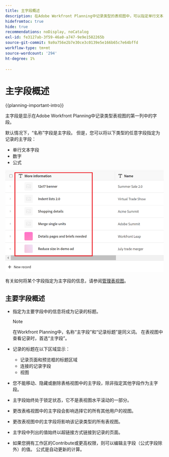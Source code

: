 ```yaml
---
title: 主字段概述
description: 在Adobe Workfront Planning中记录类型的表视图中，可以指定单行文本、数字或公式字段作为主字段。 主字段将成为该类型记录的标题。
hidefromtoc: true
hide: true
recommendations: noDisplay, noCatalog
exl-id: fe3127ab-3f59-46a0-a747-9e9e1582265b
source-git-commit: 9a9a756e2b7e30ce3c0139e5e166b65c7e64bffd
workflow-type: tm+mt
source-wordcount: '294'
ht-degree: 1%

---
```


<!--update the metadata with real information when making this available in TOC and in the left nav-->

# 主字段概述

{{planning-important-intro}}

主字段是显示在Adobe Workfront Planning中记录类型表视图的第一列中的字段。

默认情况下，“名称”字段是主字段。 但是，您可以将以下类型的任意字段指定为记录的主字段：

* 单行文本字段
* 数字
* 公式

![](assets/another-text-field-as-a-primary-field-highlighted.png)

有关如何将某个字段指定为主字段的信息，请参阅[管理表视图](/help/quicksilver/planning/views/manage-the-table-view.md)。

## 主要字段概述

* 指定为主要字段中的信息将成为记录的标题。

  >[!NOTE]
  >
  >    在Workfront Planning中，名称“主字段”和“记录标题”是同义词。 在表视图中查看记录时，首选“主字段”。


* 记录的标题在以下区域显示：

   * 记录页面和预览框的标题区域
   * 连接的记录字段
   * 视图
* 您不能移动、隐藏或删除表格视图中的主字段，除非指定其他字段作为主字段。
* 主字段始终处于锁定状态，它不是表视图水平滚动的一部分。
* 更改表格视图中的主字段会影响选择它的所有其他用户的视图。
* 更改表视图中的主字段将影响该记录类型的所有表视图。
* 主字段中列出的值始终以超链接方式链接到记录的页面。
* 如果您拥有工作区的Contribute或更高权限，则可以编辑主字段（公式字段除外）的值。 公式是自动更新的计算。

